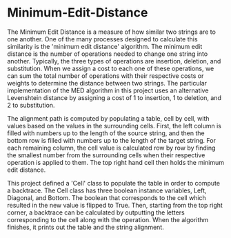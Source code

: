 # Minimum-Edit-Distance
The Minimum Edit Distance is a measure of how similar two strings are to one another. One of the many processes designed to calculate this similarity is the 'minimum edit distance' algorithm. The minimum edit distance is the number of operations needed to change one string into another. Typically, the three types of operations are insertion, deletion, and substitution. When we assign a cost to each one of these operations, we can sum the total number of operations with their respective costs or weights to determine the distance between two strings. The particular implementation of the MED algorithm in this project uses an alternative Levenshtein distance by assigning a cost of 1 to insertion, 1 to deletion, and 2 to substitution.

The alignment path is computed by populating a table, cell by cell, with values based on the values in the surrounding cells. First, the left column is filled with numbers up to the length of the source string, and then the bottom row is filled with numbers up to the length of the target string. For each remaining column, the cell value is calculated row by row by finding the smallest number from the surrounding cells when their respective operation is applied to them. The top right hand cell then holds the minimum edit distance.

This project defined a 'Cell' class to populate the table in order to compute a backtrace. The Cell class has three boolean instance variables, Left, Diagonal, and Bottom. The boolean that corresponds to the cell which resulted in the new value is flipped to True. Then, starting from the top right corner, a backtrace can be calculated by outputting the letters corresponding to the cell along with the operation. When the algorithm finishes, it prints out the table and the string alignment.
